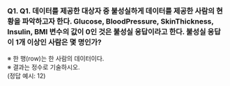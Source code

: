 ### Q1. Q1. 데이터를 제공한 대상자 중 불성실하게 데이터를 제공한 사람의 현황을 파악하고자 한다. Glucose, BloodPressure, SkinThickness, Insulin, BMI 변수의 값이 0인 것은 불성실 응답이라고 한다. 불성실 응답이 1개 이상인 사람은 몇 명인가?
※ 한 행(row)는 한 사람의 데이터이다.  
※ 결과는 정수로 기술하시오.  
(정답 예시: 12)  


